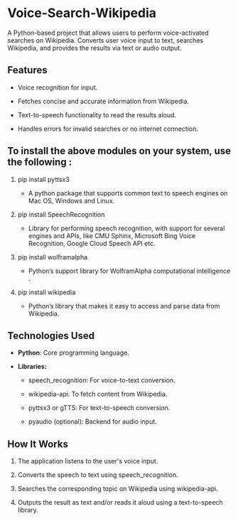 Voice-Search-Wikipedia
=======================
A Python-based project that allows users to perform voice-activated searches on Wikipedia.
Converts user voice input to text, searches Wikipedia, and provides the results via text or audio output.

Features
----------------------------------------------------------------------------------------------
* Voice recognition for input.
  
* Fetches concise and accurate information from Wikipedia.
  
* Text-to-speech functionality to read the results aloud.
  
* Handles errors for invalid searches or no internet connection.
  
To install the above modules on your system, use the following :
-------------------------------------------------------------------------
1. pip install pyttsx3
   
   * A python package that supports common text to speech engines on Mac OS, Windows and Linux.

2. pip install SpeechRecognition

   * Library for performing speech recognition, with support for several engines and APIs, like CMU Sphinx, Microsoft Bing Voice Recognition, Google Cloud Speech API etc.

3. pip install wolframalpha

   * Python’s support library for WolframAlpha computational intelligence .

4. pip install wikipedia

   * Python’s library that makes it easy to access and parse data from Wikipedia.
     
Technologies Used
---------------------------------------
* **Python**: Core programming language.
  
* **Libraries:**
  
    * speech_recognition: For voice-to-text conversion.
  
    * wikipedia-api: To fetch content from Wikipedia.
  
    * pyttsx3 or gTTS: For text-to-speech conversion.
  
    * pyaudio (optional): Backend for audio input.
  
How It Works
-----------------
1. The application listens to the user's voice input.
   
2. Converts the speech to text using speech_recognition.
   
3. Searches the corresponding topic on Wikipedia using wikipedia-api.
   
4. Outputs the result as text and/or reads it aloud using a text-to-speech library.

   
